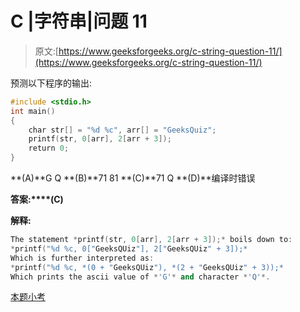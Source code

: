 # C |字符串|问题 11

> 原文:[https://www.geeksforgeeks.org/c-string-question-11/](https://www.geeksforgeeks.org/c-string-question-11/)

预测以下程序的输出:

```cpp
#include <stdio.h>
int main()
{
    char str[] = "%d %c", arr[] = "GeeksQuiz";
    printf(str, 0[arr], 2[arr + 3]);
    return 0;
}
```

**(A)**G Q
**(B)**71 81
**(C)**71 Q
**(D)**编译时错误

**答案:****(C)**

**解释:**

```cpp
The statement *printf(str, 0[arr], 2[arr + 3]);* boils down to:
*printf("%d %c, 0["GeeksQUiz"], 2["GeeksQUiz" + 3]);*
Which is further interpreted as:
*printf("%d %c, *(0 + "GeeksQUiz"), *(2 + "GeeksQUiz" + 3));*
Which prints the ascii value of *'G'* and character *'Q'*.

```

[本题小考](https://www.geeksforgeeks.org/quiz-corner-gq/)
